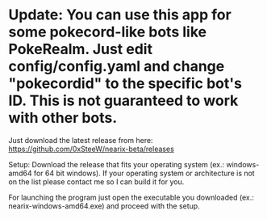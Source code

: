 # Update: You can use this app for some pokecord-like bots like PokeRealm. Just edit config/config.yaml and change "pokecordid" to the specific bot's ID. This is not guaranteed to work with other bots.

Just download the latest release from here: https://github.com/0xSteeW/nearix-beta/releases

Setup:
Download the release that fits your operating system (ex.: windows-amd64 for 64 bit windows). If your operating system or architecture is not on the list please contact me so I  can build it for you.

For launching the program just open the executable you downloaded (ex.: nearix-windows-amd64.exe) and proceed with the setup.
